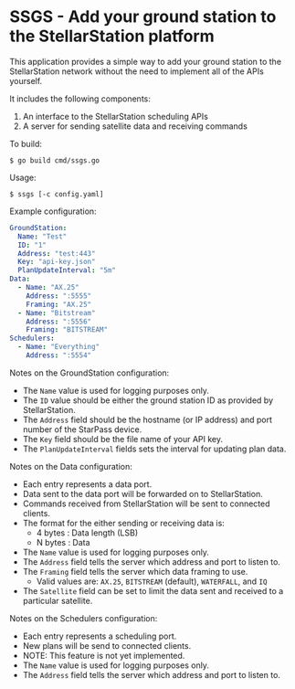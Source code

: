# SSGS - Add your ground station to the StellarStation platform

This application provides a simple way to add your ground station to the
StellarStation network without the need to implement all of the APIs yourself.

It includes the following components:
  1. An interface to the StellarStation scheduling APIs
  2. A server for sending satellite data and receiving commands

To build:

``` shell
$ go build cmd/ssgs.go
```

Usage:

``` shell
$ ssgs [-c config.yaml]
```

Example configuration:

``` yaml
GroundStation:
  Name: "Test"
  ID: "1"
  Address: "test:443"
  Key: "api-key.json"
  PlanUpdateInterval: "5m"
Data:
  - Name: "AX.25"
    Address: ":5555"
    Framing: "AX.25"
  - Name: "Bitstream"
    Address: ":5556"
    Framing: "BITSTREAM"
Schedulers:
  - Name: "Everything"
    Address: ":5554"
```

Notes on the GroundStation configuration:
- The `Name` value is used for logging purposes only.
- The `ID` value should be either the ground station ID as provided by StellarStation.
- The `Address` field should be the hostname (or IP address) and port number of the StarPass device.
- The `Key` field should be the file name of your API key.
- The `PlanUpdateInterval` fields sets the interval for updating plan data.

Notes on the Data configuration:
- Each entry represents a data port.
- Data sent to the data port will be forwarded on to StellarStation.
- Commands received from StellarStation will be sent to connected clients.
- The format for the either sending or receiving data is:
  - 4 bytes : Data length (LSB)
  - N bytes : Data
- The `Name` value is used for logging purposes only.
- The `Address` field tells the server which address and port to listen to.
- The `Framing` field tells the server which data framing to use.
  - Valid values are: `AX.25`, `BITSTREAM` (default), `WATERFALL`, and `IQ`
- The `Satellite` field can be set to limit the data sent and received to a particular satellite.

Notes on the Schedulers configuration:
- Each entry represents a scheduling port.
- New plans will be send to connected clients.
- NOTE: This feature is not yet implemented.
- The `Name` value is used for logging purposes only.
- The `Address` field tells the server which address and port to listen to.
